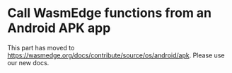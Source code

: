 # Call WasmEdge functions from an Android APK app

This part has moved to <https://wasmedge.org/docs/contribute/source/os/android/apk>. Please use our new docs.






